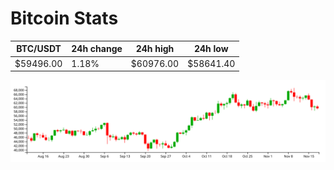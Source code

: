 # Bitcoin Stats

BTC/USDT|24h change|24h high|24h low|
|---|---|---|---|
|$59496.00|1.18%|$60976.00|$58641.40|

<img src="./chart.svg">
